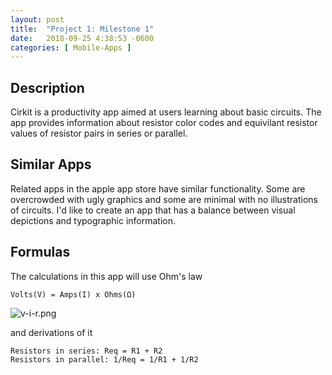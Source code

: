 ```yaml
---
layout: post
title:  "Project 1: Milestone 1"
date:   2018-09-25 4:38:53 -0600
categories: [ Mobile-Apps ]
---
```


## Description

Cirkit is a productivity app aimed at users learning about basic circuits. The app provides information about resistor color codes and equivilant resistor values of resistor pairs in series or parallel. 

## Similar Apps

Related apps in the apple app store have similar functionality. Some are overcrowded with ugly graphics and some are minimal with no illustrations of circuits. I'd like to create an app that has a balance between visual depictions and typographic information.

## Formulas

The calculations in this app will use Ohm's law
```
Volts(V) = Amps(I) x Ohms(Ω)
```
![v-i-r.png](https://itp.nyu.edu/physcomp/wp-content/uploads/v-i-r.png)

and derivations of it 

```
Resistors in series: Req = R1 + R2
Resistors in parallel: 1/Req = 1/R1 + 1/R2
```